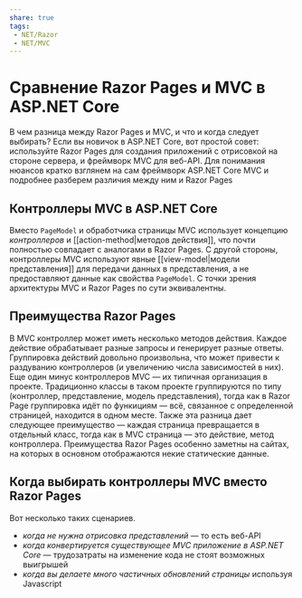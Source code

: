 ```yaml
---
share: true
tags:
 - NET/Razor
 - NET/MVC
---
```

# Сравнение Razor Pages и MVC в ASP.NET Core
В чем разница между Razor Pages и MVC, и что и когда следует выбирать? Если вы новичок в ASP.NET Core, вот простой совет: используйте Razor Pages для создания приложений с отрисовкой на стороне сервера, и фреймворк MVC для веб-API.
Для понимания нюансов кратко взглянем на сам фреймворк ASP.NET Core MVC и подробнее разберем различия между ним и Razor Pages
## Контроллеры MVC в ASP.NET Core
Вместо `PageModel` и обработчика страницы MVC использует концепцию *контроллеров* и [[action-method|методов действия]], что почти полностью совпадает с аналогами в Razor Pages. С другой стороны, контроллеры MVC используют явные [[view-model|модели представления]] для передачи данных в представления, а не предоставляют данные как свойства `PageModel`.
С точки зрения архитектуры MVC и Razor Pages по сути эквивалентны.
## Преимущества Razor Pages
В MVC контроллер может иметь несколько методов действия. Каждое действие обрабатывает разные запросы и генерирует разные ответы. Группировка действий довольно произвольна, что может привести к раздуванию контроллеров (и увеличению числа зависимостей в них).
Еще один минус контроллеров MVC — их типичная организация в проекте. Традиционно классы в таком проекте группируются по типу (контроллер, представление, модель представления), тогда как в Razor Page группировка идёт по функициям — всё, связанное с определенной страницей, находится в одном месте.
Также эта разница дает следующее преимущество — каждая страница превращается в отдельный класс, тогда как в MVC страница — это действие, метод контроллера.
Преимущества Razor Pages особенно заметны на сайтах, на которых в основном отображаются некие статические данные.
## Когда выбирать контроллеры MVC вместо Razor Pages
Вот несколько таких сценариев.
- *когда не нужна отрисовка представлений* — то есть веб-API
- *когда конвертируется существующее MVC приложение в ASP.NET Core* — трудозатраты на изменение кода не стоят возможных выигрышей
- *когда вы делаете много частичных обновлений страницы* используя Javascript